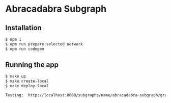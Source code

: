 # Abracadabra Subgraph

## Installation

```bash
$ npm i
$ npm run prepare:selected network
$ npm run codegen
```

## Running the app

```bash
$ make up
$ make create-local
$ make deploy-local

Testing:  http://localhost:8000/subgraphs/name/abracadabra-subgraph/graphql

```
